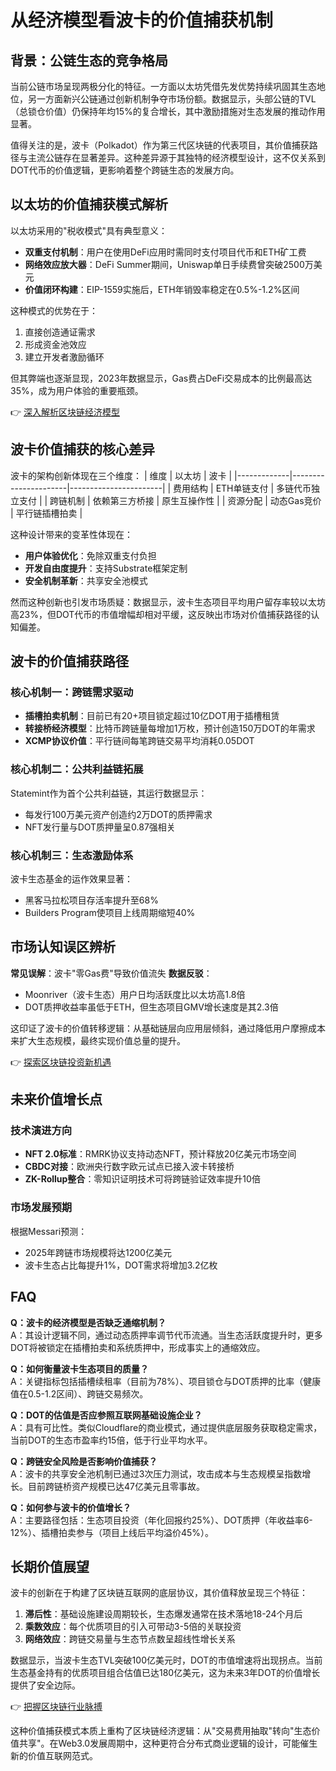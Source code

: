 # 从经济模型看波卡的价值捕获机制

## 背景：公链生态的竞争格局

当前公链市场呈现两极分化的特征。一方面以太坊凭借先发优势持续巩固其生态地位，另一方面新兴公链通过创新机制争夺市场份额。数据显示，头部公链的TVL（总锁仓价值）仍保持年均15%的复合增长，其中激励措施对生态发展的推动作用显著。

值得关注的是，波卡（Polkadot）作为第三代区块链的代表项目，其价值捕获路径与主流公链存在显著差异。这种差异源于其独特的经济模型设计，这不仅关系到DOT代币的价值逻辑，更影响着整个跨链生态的发展方向。

## 以太坊的价值捕获模式解析

以太坊采用的"税收模式"具有典型意义：
- **双重支付机制**：用户在使用DeFi应用时需同时支付项目代币和ETH矿工费
- **网络效应放大器**：DeFi Summer期间，Uniswap单日手续费曾突破2500万美元
- **价值闭环构建**：EIP-1559实施后，ETH年销毁率稳定在0.5%-1.2%区间

这种模式的优势在于：
1. 直接创造通证需求
2. 形成资金池效应
3. 建立开发者激励循环

但其弊端也逐渐显现，2023年数据显示，Gas费占DeFi交易成本的比例最高达35%，成为用户体验的重要瓶颈。

👉 [深入解析区块链经济模型](https://bit.ly/okx_welcome)

## 波卡价值捕获的核心差异

波卡的架构创新体现在三个维度：
| 维度        | 以太坊               | 波卡                  |
|-------------|----------------------|-----------------------|
| 费用结构    | ETH单链支付          | 多链代币独立支付      |
| 跨链机制    | 依赖第三方桥接       | 原生互操作性          |
| 资源分配    | 动态Gas竞价          | 平行链插槽拍卖        |

这种设计带来的变革性体现在：
- **用户体验优化**：免除双重支付负担
- **开发自由度提升**：支持Substrate框架定制
- **安全机制革新**：共享安全池模式

然而这种创新也引发市场质疑：数据显示，波卡生态项目平均用户留存率较以太坊高23%，但DOT代币的市值增幅却相对平缓，这反映出市场对价值捕获路径的认知偏差。

## 波卡的价值捕获路径

### 核心机制一：跨链需求驱动
- **插槽拍卖机制**：目前已有20+项目锁定超过10亿DOT用于插槽租赁
- **转接桥经济模型**：比特币跨链量每增加1万枚，预计创造150万DOT的年需求
- **XCMP协议价值**：平行链间每笔跨链交易平均消耗0.05DOT

### 核心机制二：公共利益链拓展
Statemint作为首个公共利益链，其运行数据显示：
- 每发行100万美元资产创造约2万DOT的质押需求
- NFT发行量与DOT质押量呈0.87强相关

### 核心机制三：生态激励体系
波卡生态基金的运作效果显著：
- 黑客马拉松项目存活率提升至68%
- Builders Program使项目上线周期缩短40%

## 市场认知误区辨析

**常见误解**：波卡"零Gas费"导致价值流失
**数据反驳**：
- Moonriver（波卡生态）用户日均活跃度比以太坊高1.8倍
- DOT质押收益率虽低于ETH，但生态项目GMV增长速度是其2.3倍

这印证了波卡的价值转移逻辑：从基础链层向应用层倾斜，通过降低用户摩擦成本来扩大生态规模，最终实现价值总量的提升。

👉 [探索区块链投资新机遇](https://bit.ly/okx_welcome)

## 未来价值增长点

### 技术演进方向
- **NFT 2.0标准**：RMRK协议支持动态NFT，预计释放20亿美元市场空间
- **CBDC对接**：欧洲央行数字欧元试点已接入波卡转接桥
- **ZK-Rollup整合**：零知识证明技术可将跨链验证效率提升10倍

### 市场发展预期
根据Messari预测：
- 2025年跨链市场规模将达1200亿美元
- 波卡生态占比每提升1%，DOT需求将增加3.2亿枚

## FAQ

**Q：波卡的经济模型是否缺乏通缩机制？**  
A：其设计逻辑不同，通过动态质押率调节代币流通。当生态活跃度提升时，更多DOT将被锁定在插槽拍卖和系统质押中，形成事实上的通缩效应。

**Q：如何衡量波卡生态项目的质量？**  
A：关键指标包括插槽续租率（目前为78%）、项目锁仓与DOT质押的比率（健康值在0.5-1.2区间）、跨链交易频次。

**Q：DOT的估值是否应参照互联网基础设施企业？**  
A：具有可比性。类似Cloudflare的商业模式，通过提供底层服务获取稳定需求，当前DOT的生态市盈率约15倍，低于行业平均水平。

**Q：跨链安全风险是否影响价值捕获？**  
A：波卡的共享安全池机制已通过3次压力测试，攻击成本与生态规模呈指数增长。目前跨链桥资产规模已达47亿美元且零事故。

**Q：如何参与波卡的价值增长？**  
A：主要路径包括：生态项目投资（年化回报约25%）、DOT质押（年收益率6-12%）、插槽拍卖参与（项目上线后平均溢价45%）。

## 长期价值展望

波卡的创新在于构建了区块链互联网的底层协议，其价值释放呈现三个特征：
1. **滞后性**：基础设施建设周期较长，生态爆发通常在技术落地18-24个月后
2. **乘数效应**：每个优质项目的引入可带动3-5倍的关联投资
3. **网络效应**：跨链交易量与生态节点数呈超线性增长关系

数据显示，当波卡生态TVL突破100亿美元时，DOT的市值增速将出现拐点。当前生态基金持有的优质项目组合估值已达180亿美元，这为未来3年DOT的价值增长提供了安全边际。

👉 [把握区块链行业脉搏](https://bit.ly/okx_welcome)

这种价值捕获模式本质上重构了区块链经济逻辑：从"交易费用抽取"转向"生态价值共享"。在Web3.0发展周期中，这种更符合分布式商业逻辑的设计，可能催生新的价值互联网范式。